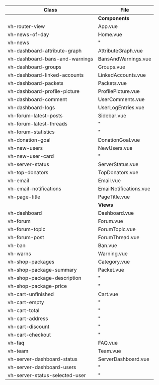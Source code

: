 | Class                          | File                   |
|--------------------------------|------------------------|
|                                | **Components**         |
| vh-router-view                 | App.vue                |
| vh-news-of-day                 | Home.vue               |
| vh-news                        | "                      |
| vh-dashboard-attribute-graph   | AttributeGraph.vue     |
| vh-dashboard-bans-and-warnings | BansAndWarnings.vue    |
| vh-dashboard-groups            | Groups.vue             |
| vh-dashboard-linked-accounts   | LinkedAccounts.vue     |
| vh-dashboard-packets           | Packets.vue            |
| vh-dashboard-profile-picture   | ProfilePicture.vue     |
| vh-dashboard-comment           | UserComments.vue       |
| vh-dashboard-logs              | UserLogEntries.vue     |
| vh-forum-latest-posts          | Sidebar.vue            |
| vh-forum-latest-threads        | "                      |
| vh-forum-statistics            | "                      |
| vh-donation-goal               | DonationGoal.vue       |
| vh-new-users                   | NewUsers.vue           |
| vh-new-user-card               | "                      |
| vh-server-status               | ServerStatus.vue       |
| vh-top-donators                | TopDonators.vue        |
| vh-email                       | Email.vue              |
| vh-email-notifications         | EmailNotifications.vue |
| vh-page-title                  | PageTitle.vue          |
|                                | **Views**              |
| vh-dashboard                   | Dashboard.vue          |
| vh-forum                       | Forum.vue              |
| vh-forum-topic                 | ForumTopic.vue         |
| vh-forum-post                  | ForumThread.vue        |
| vh-ban                         | Ban.vue                |
| vh-warns                       | Warning.vue            |
| vh-shop-packages               | Category.vue           |
| vh-shop-package-summary        | Packet.vue             |
| vh-shop-package-description    | "                      |
| vh-shop-package-price          | "                      |
| vh-cart-unfinished             | Cart.vue               |
| vh-cart-empty                  | "                      |
| vh-cart-total                  | "                      |
| vh-cart-address                | "                      |
| vh-cart-discount               | "                      |
| vh-cart-checkout               | "                      |
| vh-faq                         | FAQ.vue                |
| vh-team                        | Team.vue               |
| vh-server-dashboard-status     | ServerDashboard.vue    |
| vh-server-dashboard-users      | "                      |
| vh-server-status-selected-user | "                      |
